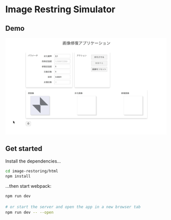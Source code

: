 # Image Restring Simulator
## Demo
<img src="./demo.gif">

## Get started

Install the dependencies...

```bash
cd image-restoring/html
npm install
```

...then start webpack:

```bash
npm run dev

# or start the server and open the app in a new browser tab
npm run dev -- --open
```
